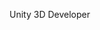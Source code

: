 Unity 3D Developer

<!---
makarella/makarella is a ✨ special ✨ repository because its `README.md` (this file) appears on your GitHub profile.
You can click the Preview link to take a look at your changes.
--->
